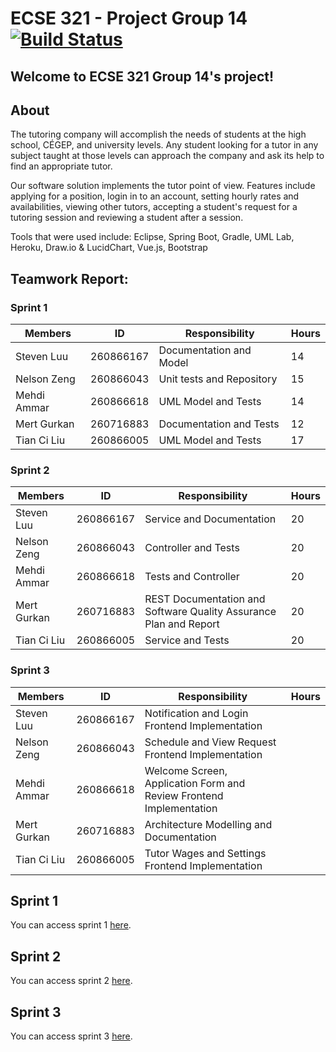 ﻿# ECSE 321 - Project Group 14 [![Build Status](https://travis-ci.com/McGill-ECSE321-Fall2019/project-group-14.svg?token=sDJUwxSysgdE6gnA8MXc&branch=master)](https://travis-ci.com/McGill-ECSE321-Fall2019/project-group-14)

## Welcome to ECSE 321 Group 14's project!

## About

The tutoring  company will accomplish the needs of students at the high school, CÉGEP, and university levels. Any student looking for a tutor in any subject taught at those levels can approach the company and ask its help to find an appropriate tutor. 

Our software solution implements the tutor point of view. Features include applying for a position, login in to an account, setting hourly rates and availabilities, viewing other tutors, accepting a student's request for a tutoring session and reviewing a student after a session. 

Tools that were used include: Eclipse, Spring Boot, Gradle, UML Lab, Heroku, Draw.io & LucidChart, Vue.js, Bootstrap

## Teamwork Report:

### Sprint 1

| Members    | ID       | Responsibility| Hours |
|-------------|-----------|----------------|--------|
| Steven Luu  | 260866167 | Documentation and Model | 14    | 
| Nelson Zeng | 260866043 | Unit tests and Repository | 15    | 
| Mehdi Ammar | 260866618 | UML Model and Tests | 14    |
| Mert Gurkan | 260716883 | Documentation and Tests | 12    |
| Tian Ci Liu | 260866005 | UML Model and Tests | 17    | XX    |

### Sprint 2

| Members    | ID         | Responsibility    | Hours | 
|-------------|-----------|-------------------|-------|
| Steven Luu  | 260866167 | Service and Documentation | 20    | 
| Nelson Zeng | 260866043 | Controller and Tests | 20    |
| Mehdi Ammar | 260866618 | Tests and Controller | 20    | 
| Mert Gurkan | 260716883 | REST Documentation and Software Quality Assurance Plan and Report | 20    |
| Tian Ci Liu | 260866005 | Service and Tests | 20    | 

### Sprint 3

| Members    | ID         | Responsibility    | Hours | 
|-------------|-----------|-------------------|-------|
| Steven Luu  | 260866167 | Notification and Login Frontend Implementation                  |       | 
| Nelson Zeng | 260866043 | Schedule and View Request Frontend Implementation               |       |
| Mehdi Ammar | 260866618 | Welcome Screen, Application Form and Review Frontend Implementation       |       | 
| Mert Gurkan | 260716883 | Architecture Modelling and Documentation                  |       |
| Tian Ci Liu | 260866005 | Tutor Wages and Settings Frontend Implementation                  |       | 

## Sprint 1
You can access sprint 1 [here](https://github.com/McGill-ECSE321-Fall2019/project-group-14/wiki/Sprint-1).

## Sprint 2
You can access sprint 2 [here](https://github.com/McGill-ECSE321-Fall2019/project-group-14/wiki/Sprint-2).

## Sprint 3
You can access sprint 3 [here](https://github.com/McGill-ECSE321-Fall2019/project-group-14/wiki/Sprint-3).
